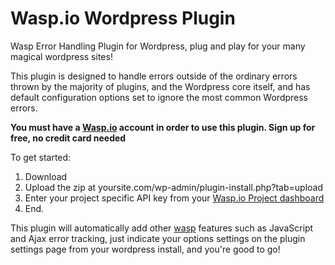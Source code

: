 Wasp.io Wordpress Plugin
==============

Wasp Error Handling Plugin for Wordpress, plug and play for your many magical wordpress sites!

This plugin is designed to handle errors outside of the ordinary errors thrown by the majority of plugins, and the Wordpress core itself, and has default configuration options set to ignore the most common Wordpress errors.

**You must have a [Wasp.io](https://wasp.io/) account in order to use this plugin.  Sign up for free, no credit card needed**

To get started:

1.  Download
2.  Upload the zip at yoursite.com/wp-admin/plugin-install.php?tab=upload
3.  Enter your project specific API key from your [Wasp.io Project dashboard](https://wasp.io)
4.  End.

This plugin will automatically add other [wasp](https://wasp.io/) features such as JavaScript and Ajax error tracking, just indicate your options settings on the plugin settings page from your wordpress install, and you're good to go!